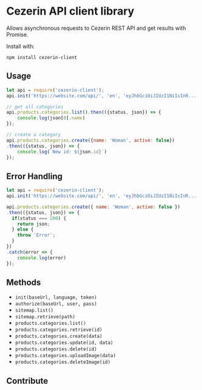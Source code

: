 # Cezerin API client library

Allows asynchronous requests to Cezerin REST API and get results with Promise.

Install with:

    npm install cezerin-client


## Usage

```javascript
let api = require('cezerin-client');
api.init('https://website.com/api/', 'en', 'eyJhbGciOiJIUzI1NiIsInR...');

// get all categories
api.products.categories.list().then(({status, json}) => {
    console.log(json[0].name)
});

// create a category
api.products.categories.create({name: 'Woman', active: false})
.then(({status, json}) => {
    console.log(`New id: ${json.id}`)
});
```

##  Error Handling

```javascript
let api = require('cezerin-client');
api.init('https://website.com/api/', 'en', 'eyJhbGciOiJIUzI1NiIsInR...');

api.products.categories.create({ name: 'Woman', active: false })
.then(({status, json}) => {
  if(status === 200) {
    return json;
  } else {
    throw 'Error';
  }
})
.catch(error => {
    console.log(error)
});
```

## Methods

* `init(baseUrl, language, token)`
* `authorize(baseUrl, user, pass)`
* `sitemap.list()`
* `sitemap.retrieve(path)`
* `products.categories.list()`
* `products.categories.retrieve(id)`
* `products.categories.create(data)`
* `products.categories.update(id, data)`
* `products.categories.delete(id)`
* `products.categories.uploadImage(data)`
* `products.categories.deleteImage(id)`

## Contribute
